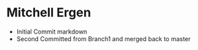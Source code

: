 # Mitchell Ergen

- Initial Commit markdown
- Second Committed from Branch1 and merged back to master